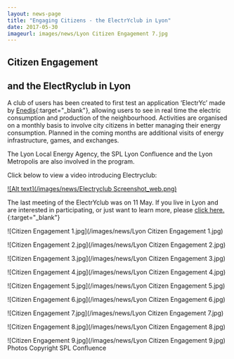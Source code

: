 ```yaml
---
layout: news-page
title: "Engaging Citizens - the ElectrYclub in Lyon"
date: 2017-05-30
imageurl: images/news/Lyon Citizen Engagement 7.jpg
---
```


<div class="multiline">
<h2><span class="ornament-news">Citizen Engagement</span></h2>
<h2><span class="ornament-news">and the ElectRyclub in Lyon</span></h2>
</div>

A club of users has been created to first test an application ‘ElectrYc’ made by [Enedis](http://www.enedis.fr/){:target="_blank"}, allowing users to see in real time the electric consumption and production of the neighbourhood. Activities are organised on a monthly basis to involve city citizens in better managing their energy consumption. Planned in the coming months are additional visits of energy infrastructure, games, and exchanges. 

The Lyon Local Energy Agency, the SPL Lyon Confluence and the Lyon Metropolis are also involved in the program.

Click below to view a video introducing Electryclub:

[![Alt text](/images/news/Electryclub Screenshot_web.png)](https://vimeo.com/216026414)

The last meeting of the ElectrYclub was on 11 May. If you live in Lyon and are interested in participating, or just want to learn more, please [click here.](http://www.lyon-confluence.fr/en/news/electryc.html){:target="_blank"}

![Citizen Engagement 1.jpg](/images/news/Lyon Citizen Engagement 1.jpg)

![Citizen Engagement 2.jpg](/images/news/Lyon Citizen Engagement 2.jpg)

![Citizen Engagement 3.jpg](/images/news/Lyon Citizen Engagement 3.jpg)

![Citizen Engagement 4.jpg](/images/news/Lyon Citizen Engagement 4.jpg)

![Citizen Engagement 5.jpg](/images/news/Lyon Citizen Engagement 5.jpg)

![Citizen Engagement 6.jpg](/images/news/Lyon Citizen Engagement 6.jpg)

![Citizen Engagement 7.jpg](/images/news/Lyon Citizen Engagement 7.jpg)

![Citizen Engagement 8.jpg](/images/news/Lyon Citizen Engagement 8.jpg)

![Citizen Engagement 9.jpg](/images/news/Lyon Citizen Engagement 9.jpg)
Photos Copyright SPL Confluence
